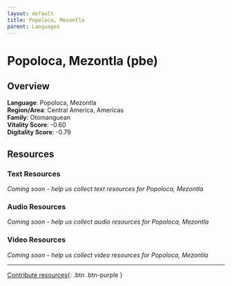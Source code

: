 ```yaml
---
layout: default
title: Popoloca, Mezontla
parent: Languages
---
```


# Popoloca, Mezontla (pbe)

## Overview

**Language**: Popoloca, Mezontla  
**Region/Area**: Central America, Americas  
**Family**: Otomanguean  
**Vitality Score**: -0.60  
**Digitality Score**: -0.79  

## Resources

### Text Resources
*Coming soon - help us collect text resources for Popoloca, Mezontla*

### Audio Resources
*Coming soon - help us collect audio resources for Popoloca, Mezontla*

### Video Resources
*Coming soon - help us collect video resources for Popoloca, Mezontla*

---

[Contribute resources](https://fairtrain.github.io/){: .btn .btn-purple }

